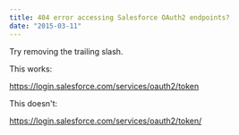 ```yaml
---
title: 404 error accessing Salesforce OAuth2 endpoints?
date: "2015-03-11"
---
```


Try removing the trailing slash.

This works:

<https://login.salesforce.com/services/oauth2/token>

This doesn't:

<https://login.salesforce.com/services/oauth2/token/>
